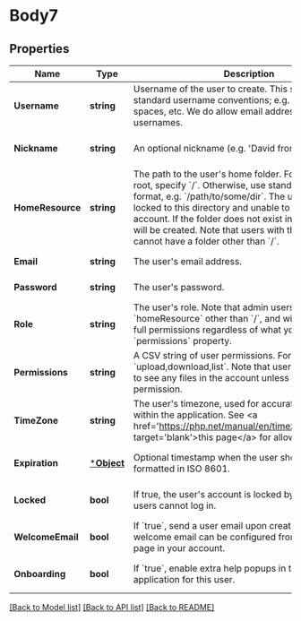 # Body7

## Properties
Name | Type | Description | Notes
------------ | ------------- | ------------- | -------------
**Username** | **string** | Username of the user to create. This should follow standard username conventions; e.g. all lowercase, no spaces, etc. We do allow email addresses as usernames. | [default to null]
**Nickname** | **string** | An optional nickname (e.g. &#x27;David from Sales&#x27;). | [optional] [default to null]
**HomeResource** | **string** | The path to the user&#x27;s home folder. For the account root, specify &#x60;/&#x60;. Otherwise, use standard Unix path format, e.g. &#x60;/path/to/some/dir&#x60;. The user will be locked to this directory and unable to move &#x27;up&#x27; in the account. If the folder does not exist in the account, it will be created. Note that users with the role &#x60;admin&#x60; cannot have a folder other than &#x60;/&#x60;. | [default to null]
**Email** | **string** | The user&#x27;s email address. | [default to null]
**Password** | **string** | The user&#x27;s password. | [default to null]
**Role** | **string** | The user&#x27;s role. Note that admin users cannot have a &#x60;homeResource&#x60; other than &#x60;/&#x60;, and will be setup with full permissions regardless of what you specify in the &#x60;permissions&#x60; property. | [default to null]
**Permissions** | **string** | A CSV string of user permissions. For example: &#x60;upload,download,list&#x60;. Note that users will be unable to see any files in the account unless you include &#x60;list&#x60; permission.   | [default to null]
**TimeZone** | **string** | The user&#x27;s timezone, used for accurate time display within the application. See &lt;a href&#x3D;&#x27;https://php.net/manual/en/timezones.php&#x27; target&#x3D;&#x27;blank&#x27;&gt;this page&lt;/a&gt; for allowed values.  | [default to null]
**Expiration** | [***Object**](.md) | Optional timestamp when the user should expire, formatted in ISO 8601. | [optional] [default to null]
**Locked** | **bool** | If true, the user&#x27;s account is locked by default. Locked users cannot log in. | [optional] [default to false]
**WelcomeEmail** | **bool** | If &#x60;true&#x60;, send a user email upon creation. The default welcome email can be configured from the settings page in your account. | [optional] [default to false]
**Onboarding** | **bool** | If &#x60;true&#x60;, enable extra help popups in the web application for this user. | [optional] [default to false]

[[Back to Model list]](../README.md#documentation-for-models) [[Back to API list]](../README.md#documentation-for-api-endpoints) [[Back to README]](../README.md)

